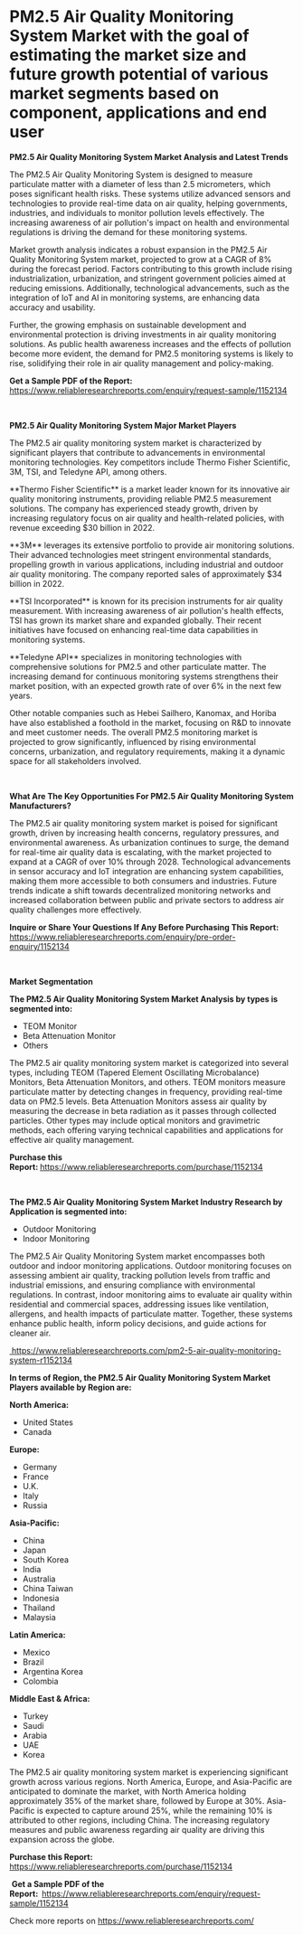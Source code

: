 <p><h1>PM2.5 Air Quality Monitoring System Market with the goal of estimating the market size and future growth potential of various market segments based on component, applications and end user</h1></p><p><strong>PM2.5 Air Quality Monitoring System Market Analysis and Latest Trends</strong></p>
<p><p>The PM2.5 Air Quality Monitoring System is designed to measure particulate matter with a diameter of less than 2.5 micrometers, which poses significant health risks. These systems utilize advanced sensors and technologies to provide real-time data on air quality, helping governments, industries, and individuals to monitor pollution levels effectively. The increasing awareness of air pollution's impact on health and environmental regulations is driving the demand for these monitoring systems.</p><p>Market growth analysis indicates a robust expansion in the PM2.5 Air Quality Monitoring System market, projected to grow at a CAGR of 8% during the forecast period. Factors contributing to this growth include rising industrialization, urbanization, and stringent government policies aimed at reducing emissions. Additionally, technological advancements, such as the integration of IoT and AI in monitoring systems, are enhancing data accuracy and usability. </p><p>Further, the growing emphasis on sustainable development and environmental protection is driving investments in air quality monitoring solutions. As public health awareness increases and the effects of pollution become more evident, the demand for PM2.5 monitoring systems is likely to rise, solidifying their role in air quality management and policy-making.</p></p>
<p><strong>Get a Sample PDF of the Report:&nbsp;</strong> <a href="https://www.reliableresearchreports.com/enquiry/request-sample/1152134?utm_campaign=2241&utm_medium=2&utm_source=Github&utm_content=ia&utm_term=28022025&utm_id=pm25-air-quality-monitoring-system">https://www.reliableresearchreports.com/enquiry/request-sample/1152134</a></p>
<p>&nbsp;</p>
<p><strong>PM2.5 Air Quality Monitoring System Major Market Players</strong></p>
<p><p>The PM2.5 air quality monitoring system market is characterized by significant players that contribute to advancements in environmental monitoring technologies. Key competitors include Thermo Fisher Scientific, 3M, TSI, and Teledyne API, among others.</p><p>**Thermo Fisher Scientific** is a market leader known for its innovative air quality monitoring instruments, providing reliable PM2.5 measurement solutions. The company has experienced steady growth, driven by increasing regulatory focus on air quality and health-related policies, with revenue exceeding $30 billion in 2022.</p><p>**3M** leverages its extensive portfolio to provide air monitoring solutions. Their advanced technologies meet stringent environmental standards, propelling growth in various applications, including industrial and outdoor air quality monitoring. The company reported sales of approximately $34 billion in 2022.</p><p>**TSI Incorporated** is known for its precision instruments for air quality measurement. With increasing awareness of air pollution's health effects, TSI has grown its market share and expanded globally. Their recent initiatives have focused on enhancing real-time data capabilities in monitoring systems.</p><p>**Teledyne API** specializes in monitoring technologies with comprehensive solutions for PM2.5 and other particulate matter. The increasing demand for continuous monitoring systems strengthens their market position, with an expected growth rate of over 6% in the next few years.</p><p>Other notable companies such as Hebei Sailhero, Kanomax, and Horiba have also established a foothold in the market, focusing on R&D to innovate and meet customer needs. The overall PM2.5 monitoring market is projected to grow significantly, influenced by rising environmental concerns, urbanization, and regulatory requirements, making it a dynamic space for all stakeholders involved.</p></p>
<p>&nbsp;</p>
<p><strong>What Are The Key Opportunities For PM2.5 Air Quality Monitoring System Manufacturers?</strong></p>
<p><p>The PM2.5 air quality monitoring system market is poised for significant growth, driven by increasing health concerns, regulatory pressures, and environmental awareness. As urbanization continues to surge, the demand for real-time air quality data is escalating, with the market projected to expand at a CAGR of over 10% through 2028. Technological advancements in sensor accuracy and IoT integration are enhancing system capabilities, making them more accessible to both consumers and industries. Future trends indicate a shift towards decentralized monitoring networks and increased collaboration between public and private sectors to address air quality challenges more effectively.</p></p>
<p><strong>Inquire or Share Your Questions If Any Before Purchasing This Report:</strong> <a href="https://www.reliableresearchreports.com/enquiry/pre-order-enquiry/1152134?utm_campaign=2241&utm_medium=2&utm_source=Github&utm_content=ia&utm_term=28022025&utm_id=pm25-air-quality-monitoring-system">https://www.reliableresearchreports.com/enquiry/pre-order-enquiry/1152134</a></p>
<p>&nbsp;</p>
<p><strong>Market Segmentation</strong></p>
<p><strong>The PM2.5 Air Quality Monitoring System Market Analysis by types is segmented into:</strong></p>
<p><ul><li>TEOM Monitor</li><li>Beta Attenuation Monitor</li><li>Others</li></ul></p>
<p><p>The PM2.5 air quality monitoring system market is categorized into several types, including TEOM (Tapered Element Oscillating Microbalance) Monitors, Beta Attenuation Monitors, and others. TEOM monitors measure particulate matter by detecting changes in frequency, providing real-time data on PM2.5 levels. Beta Attenuation Monitors assess air quality by measuring the decrease in beta radiation as it passes through collected particles. Other types may include optical monitors and gravimetric methods, each offering varying technical capabilities and applications for effective air quality management.</p></p>
<p><strong>Purchase this Report:&nbsp;</strong><a href="https://www.reliableresearchreports.com/purchase/1152134?utm_campaign=2241&utm_medium=2&utm_source=Github&utm_content=ia&utm_term=28022025&utm_id=pm25-air-quality-monitoring-system">https://www.reliableresearchreports.com/purchase/1152134</a></p>
<p>&nbsp;</p>
<p><strong>The PM2.5 Air Quality Monitoring System Market Industry Research by Application is segmented into:</strong></p>
<p><ul><li>Outdoor Monitoring</li><li>Indoor Monitoring</li></ul></p>
<p><p>The PM2.5 Air Quality Monitoring System market encompasses both outdoor and indoor monitoring applications. Outdoor monitoring focuses on assessing ambient air quality, tracking pollution levels from traffic and industrial emissions, and ensuring compliance with environmental regulations. In contrast, indoor monitoring aims to evaluate air quality within residential and commercial spaces, addressing issues like ventilation, allergens, and health impacts of particulate matter. Together, these systems enhance public health, inform policy decisions, and guide actions for cleaner air.</p></p>
<p><a href="https://www.reliableresearchreports.com/pm2-5-air-quality-monitoring-system-r1152134?utm_campaign=2241&utm_medium=2&utm_source=Github&utm_content=ia&utm_term=28022025&utm_id=pm25-air-quality-monitoring-system">&nbsp;https://www.reliableresearchreports.com/pm2-5-air-quality-monitoring-system-r1152134</a></p>
<p><strong>In terms of Region, the PM2.5 Air Quality Monitoring System Market Players available by Region are:</strong></p>
<p>
    <p> <strong> North America: </strong>
        <ul>
            <li>United States</li>
            <li>Canada</li>
        </ul>
        </p> 
    <p> <strong> Europe: </strong>
        <ul>
            <li>Germany</li>
            <li>France</li>
            <li>U.K.</li>
            <li>Italy</li>
            <li>Russia</li>
        </ul>
        </p> 
    <p> <strong> Asia-Pacific: </strong>
        <ul>
            <li>China</li>
            <li>Japan</li>
            <li>South Korea</li>
            <li>India</li>
            <li>Australia</li>
            <li>China Taiwan</li>
            <li>Indonesia</li>
            <li>Thailand</li>
            <li>Malaysia</li>
        </ul>
        </p> 
    <p> <strong> Latin America: </strong>
        <ul>
            <li>Mexico</li>
            <li>Brazil</li>
            <li>Argentina Korea</li>
            <li>Colombia</li>
        </ul>
        </p> 
    <p> <strong> Middle East & Africa: </strong>
        <ul>
            <li>Turkey</li>
            <li>Saudi</li>
            <li>Arabia</li>
            <li>UAE</li>
            <li>Korea</li>
        </ul>
    </p>
    </p>
<p><p>The PM2.5 air quality monitoring system market is experiencing significant growth across various regions. North America, Europe, and Asia-Pacific are anticipated to dominate the market, with North America holding approximately 35% of the market share, followed by Europe at 30%. Asia-Pacific is expected to capture around 25%, while the remaining 10% is attributed to other regions, including China. The increasing regulatory measures and public awareness regarding air quality are driving this expansion across the globe.</p></p>
<p><strong>Purchase this Report: </strong><a href="https://www.reliableresearchreports.com/purchase/1152134?utm_campaign=2241&utm_medium=2&utm_source=Github&utm_content=ia&utm_term=28022025&utm_id=pm25-air-quality-monitoring-system">https://www.reliableresearchreports.com/purchase/1152134</a></p>
<p>&nbsp;<strong>Get a Sample PDF of the Report:&nbsp;&nbsp;</strong><a href="https://www.reliableresearchreports.com/enquiry/request-sample/1152134?utm_campaign=2241&utm_medium=2&utm_source=Github&utm_content=ia&utm_term=28022025&utm_id=pm25-air-quality-monitoring-system">https://www.reliableresearchreports.com/enquiry/request-sample/1152134</a></p>
<p><strong></strong></p>
<p>Check more reports on <a href="https://www.reliableresearchreports.com/?utm_campaign=2241&utm_medium=2&utm_source=Github&utm_content=ia&utm_term=28022025&utm_id=pm25-air-quality-monitoring-system">https://www.reliableresearchreports.com/</a></p>